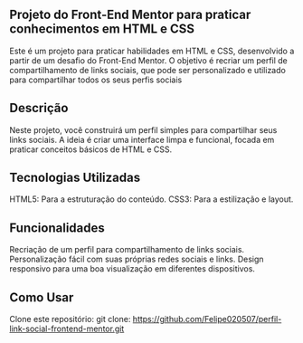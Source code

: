 ## Projeto do Front-End Mentor para praticar conhecimentos em HTML e CSS
Este é um projeto para praticar habilidades em HTML e CSS, desenvolvido a partir de um desafio do Front-End Mentor. O objetivo é recriar um perfil de compartilhamento de links sociais, que pode ser personalizado e utilizado para compartilhar todos os seus perfis sociais

## Descrição
Neste projeto, você construirá um perfil simples para compartilhar seus links sociais. A ideia é criar uma interface limpa e funcional, focada em praticar conceitos básicos de HTML e CSS.

## Tecnologias Utilizadas
HTML5: Para a estruturação do conteúdo.
CSS3: Para a estilização e layout.

## Funcionalidades
Recriação de um perfil para compartilhamento de links sociais.
Personalização fácil com suas próprias redes sociais e links.
Design responsivo para uma boa visualização em diferentes dispositivos.


## Como Usar
Clone este repositório:
git clone: https://github.com/Felipe020507/perfil-link-social-frontend-mentor.git